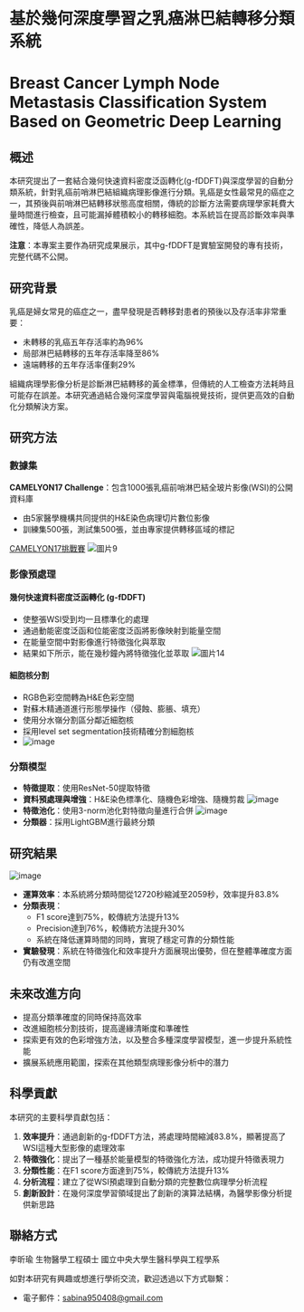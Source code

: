 # 基於幾何深度學習之乳癌淋巴結轉移分類系統
# Breast Cancer Lymph Node Metastasis Classification System Based on Geometric Deep Learning

## 概述

本研究提出了一套結合幾何快速資料密度泛函轉化(g-fDDFT)與深度學習的自動分類系統，針對乳癌前哨淋巴結組織病理影像進行分類。乳癌是女性最常見的癌症之一，其預後與前哨淋巴結轉移狀態高度相關，傳統的診斷方法需要病理學家耗費大量時間進行檢查，且可能漏掉體積較小的轉移細胞。本系統旨在提高診斷效率與準確性，降低人為誤差。

**注意**：本專案主要作為研究成果展示，其中g-fDDFT是實驗室開發的專有技術，完整代碼不公開。

## 研究背景

乳癌是婦女常見的癌症之一，盡早發現是否轉移對患者的預後以及存活率非常重要：
- 未轉移的乳癌五年存活率約為96%
- 局部淋巴結轉移的五年存活率降至86%
- 遠端轉移的五年存活率僅剩29%

組織病理學影像分析是診斷淋巴結轉移的黃金標準，但傳統的人工檢查方法耗時且可能存在誤差。本研究通過結合幾何深度學習與電腦視覺技術，提供更高效的自動化分類解決方案。

## 研究方法

### 數據集
**CAMELYON17 Challenge**：包含1000張乳癌前哨淋巴結全玻片影像(WSI)的公開資料庫
- 由5家醫學機構共同提供的H&E染色病理切片數位影像
- 訓練集500張，測試集500張，並由專家提供轉移區域的標記

[CAMELYON17挑戰賽](https://camelyon17.grand-challenge.org/)
![圖片9](https://github.com/user-attachments/assets/bd82b16f-3237-4478-af34-92050f1d49e4)

### 影像預處理

#### 幾何快速資料密度泛函轉化 (g-fDDFT)
- 使整張WSI受到均一且標準化的處理
- 通過動能密度泛函和位能密度泛函將影像映射到能量空間
- 在能量空間中對影像進行特徵強化與萃取
- 結果如下所示，能在幾秒鐘內將特徵強化並萃取
![圖片14](https://github.com/user-attachments/assets/965aacee-a66b-46da-be90-460ffeb1d482)

#### 細胞核分割
- RGB色彩空間轉為H&E色彩空間
- 對蘇木精通道進行形態學操作（侵蝕、膨脹、填充）
- 使用分水嶺分割區分鄰近細胞核
- 採用level set segmentation技術精確分割細胞核
- ![image](https://github.com/user-attachments/assets/fdb0357c-9509-4e34-826e-15213c9e6d70)

### 分類模型
- **特徵提取**：使用ResNet-50提取特徵
- **資料預處理與增強**：H&E染色標準化、隨機色彩增強、隨機剪裁
![image](https://github.com/user-attachments/assets/2fe3018b-be57-4824-bd93-088abfdf0557)
- **特徵池化**：使用3-norm池化對特徵向量進行合併
![image](https://github.com/user-attachments/assets/241f5c53-dc07-4a68-90b8-877438443665)
- **分類器**：採用LightGBM進行最終分類

## 研究結果

![image](https://github.com/user-attachments/assets/e863f15f-44e6-424b-ba21-3041da6184ae)
- **運算效率**：本系統將分類時間從12720秒縮減至2059秒，效率提升83.8%
- **分類表現**：
  - F1 score達到75%，較傳統方法提升13%
  - Precision達到76%，較傳統方法提升30%
  - 系統在降低運算時間的同時，實現了穩定可靠的分類性能
- **實驗發現**：系統在特徵強化和效率提升方面展現出優勢，但在整體準確度方面仍有改進空間

## 未來改進方向

- 提高分類準確度的同時保持高效率
- 改進細胞核分割技術，提高邊緣清晰度和準確性
- 探索更有效的色彩增強方法，以及整合多種深度學習模型，進一步提升系統性能
- 擴展系統應用範圍，探索在其他類型病理影像分析中的潛力

## 科學貢獻

本研究的主要科學貢獻包括：

1. **效率提升**：通過創新的g-fDDFT方法，將處理時間縮減83.8%，顯著提高了WSI這種大型影像的處理效率
2. **特徵強化**：提出了一種基於能量模型的特徵強化方法，成功提升特徵表現力
3. **分類性能**：在F1 score方面達到75%，較傳統方法提升13%
4. **分析流程**：建立了從WSI預處理到自動分類的完整數位病理學分析流程
5. **創新設計**：在幾何深度學習領域提出了創新的演算法結構，為醫學影像分析提供新思路

## 聯絡方式

李昕瑜
生物醫學工程碩士
國立中央大學生醫科學與工程學系

如對本研究有興趣或想進行學術交流，歡迎透過以下方式聯繫：
- 電子郵件：sabina950408@gmail.com
